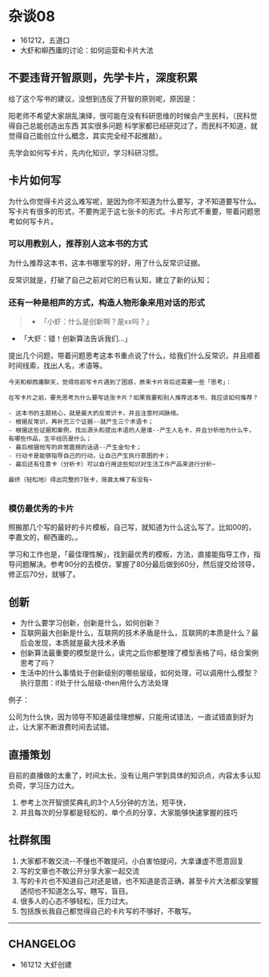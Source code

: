 # 杂谈08

- 161212，五道口
- 大虾和柳西庸的讨论：如何运营和卡片大法

## 不要违背开智原则，先学卡片，深度积累

给了这个写书的建议，没想到违反了开智的原则呢，原因是：

阳老师不希望大家胡乱演绎，很可能在没有科研思维的时候会产生民科，（民科觉得自己总能创造出东西 其实很多问题 科学家都已经研究过了，而民科不知道，就觉得自己能创立什么概念，其实完全经不起推敲）。

先学会如何写卡片，先内化知识，学习科研习惯。

## 卡片如何写

为什么你觉得卡片这么难写呢，是因为你不知道为什么要写，才不知道要写什么。写卡片有很多的形式，不要拘泥于这七张卡的形式。卡片形式不重要，带着问题思考如何写卡片。


### 可以用教别人，推荐别人这本书的方式

为什么推荐这本书，这本书哪里写的好，用了什么反常识证据。

反常识就是，打破了自己之前对它的已有认知，建立了新的认知；

### 还有一种是相声的方式，构造人物形象来用对话的形式

>- 「小虾：什么是创新啊？是xx吗？」
- 「大虾：错！创新算法告诉我们...」

提出几个问题，带着问题思考这本书重点说了什么，给我们什么反常识，并且顺着时间线索，找出人名，术语等。


```
今天和柳西庸聊天，觉得目前写卡片遇到了困惑，原来卡片背后还需要一些「思考」：

在写卡片之前，要先思考为什么要写这张卡片？如果我要和别人推荐这本书，我应该如何推荐？

- 这本书的主题核心，就是最大的反常识卡，并且注意时间脉络。
- 根据反常识，再补充三个证据--就产生三个术语卡；
- 根据这些证据和案例，找出源头和提出术语的人是谁--产生人名卡，并且分析他为什么牛，有哪些作品，生平经历是什么；
- 最后根据他写的非常震撼的话语--产生金句卡；
- 行动卡是能够指导自己的行动，让自己产生执行意图的卡；
- 最后还有任意卡（分析卡）可以自行用这些知识对生活工作产品来进行分析~

最终（轻松地）得出完整的7张卡，简直太棒了有没有~


```

### 模仿最优秀的卡片

照搬那几个写的最好的卡片模板，自己写，就知道为什么这么写了。比如00的，李嘉文的，柳西庸的。。

学习和工作也是，「最佳理性解」，找到最优秀的模板，方法，直接能指导工作，指导问题解决。参考90分的去模仿，掌握了80分最后做到60分，然后提交给领导，修正后70分，就够了。


## 创新

- 为什么要学习创新，创新是什么，如何创新？
- 互联网最大创新是什么，互联网的技术矛盾是什么，互联网的本质是什么？最后会发现，本质就是最大技术矛盾
- 创新算法最重要的模型是什么，读完之后你都整理了模型表格了吗，结合案例思考了吗？
- 生活中的什么事情处于创新级别的哪些层级，如何处理，可以调用什么模型？执行意图：if处于什么层级-then用什么方法处理

例子：

公司为什么快，因为领导不知道最佳理想解，只能用试错法，一直试错直到好为止，让大家不断浪费时间去试错。




## 直播策划

目前的直播做的太重了，时间太长，没有让用户学到具体的知识点，内容太多认知负荷，学习压力过大。

1. 参考上次开智颁奖典礼的3个人5分钟的方法，短平快，
2. 并且每次的分享都是轻松的，单个点的分享，大家能够快速掌握的技巧

## 社群氛围

1. 大家都不敢交流--不懂也不敢提问，小白害怕提问，大拿谦虚不愿意回复
2. 写的文章也不敢公开分享大家一起交流
3. 写的卡片也不知道自己对还是错，也不知道是否正确，甚至卡片大法都没掌握透彻也不知道怎么写，瞎写，盲目。
4. 很多人的心态不够轻松，压力过大。
5. 包括族长我自己都觉得自己的卡片写的不够好，不敢写。



---


## CHANGELOG

- 161212 大虾创建